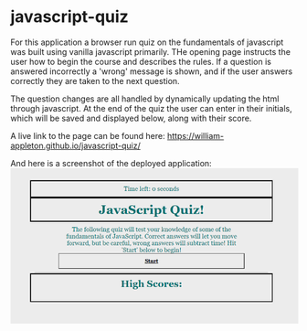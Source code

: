 # javascript-quiz

For this application a browser run quiz on the fundamentals of javascript was built using vanilla javascript primarily. THe opening page instructs the user how to begin the course and describes the rules. If a question is answered incorrectly a 'wrong' message is shown, and if the user answers correctly they are taken to the next question. 

The question changes are all handled by dynamically updating the html through javascript. At the end of the quiz the user can enter in their initials, which will be saved and displayed below, along with their score. 

A live link to the page can be found here: https://william-appleton.github.io/javascript-quiz/

And here is a screenshot of the deployed application:
![](https://raw.githubusercontent.com/william-appleton/javascript-quiz/main/Assets/app-screenshot.PNG)
